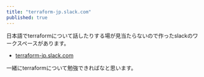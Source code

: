```yaml
---
title: "terraform-jp.slack.com"
published: true
---
```


日本語でterraformについて話したりする場が見当たらないので作ったslackのワークスペースがあります。

* [terraform-jp.slack.com](https://terraform-jp.slack.com/join/shared_invite/enQtNTM2NTYzNDY0OTkyLTUwMjVlMzZjODM4ODdkNTk3NTIyMDI5MDQ0ODg0YTZlNmU0YjA2MGJmNmFjNzNlYjI0Mjk3NmEzODhjYjBkYWU)

一緒にterraformについて勉強できればなと思います。
